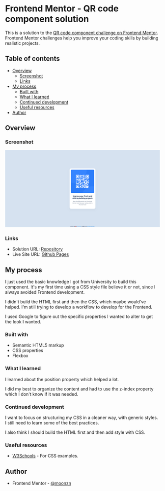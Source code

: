 # Frontend Mentor - QR code component solution

This is a solution to the [QR code component challenge on Frontend Mentor](https://www.frontendmentor.io/challenges/qr-code-component-iux_sIO_H). Frontend Mentor challenges help you improve your coding skills by building realistic projects. 

## Table of contents

- [Overview](#overview)
  - [Screenshot](#screenshot)
  - [Links](#links)
- [My process](#my-process)
  - [Built with](#built-with)
  - [What I learned](#what-i-learned)
  - [Continued development](#continued-development)
  - [Useful resources](#useful-resources)
- [Author](#author)

## Overview

### Screenshot

![](./frontend-mentor-qr-code-component.png)

### Links

- Solution URL: [Repository](https://github.com/moonzn/frontendmentor-qr-code-component)
- Live Site URL: [Github Pages](https://moonzn.github.io/frontendmentor-qr-code-component/)

## My process

I just used the basic knowledge I got from University to build this component. It's my first time using a CSS style file believe it or not, since I always avoided Frontend development.

I didn't build the HTML first and then the CSS, which maybe would've helped. I'm still trying to develop a workflow to develop for the Frontend.

I used Google to figure out the specific properties I wanted to alter to get the look I wanted.

### Built with

- Semantic HTML5 markup
- CSS properties
- Flexbox

### What I learned

I learned about the position property which helped a lot.

I did my best to organize the content and had to use the z-index property which I don't know if it was needed.

### Continued development

I want to focus on structuring my CSS in a cleaner way, with generic styles. I still need to learn some of the best practices.

I also think I should build the HTML first and then add style with CSS.

### Useful resources

- [W3Schools](https://www.w3schools.com/) - For CSS examples.

## Author

- Frontend Mentor - [@moonzn](https://www.frontendmentor.io/profile/moonzn)
